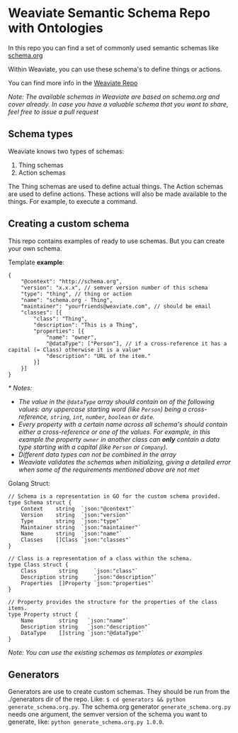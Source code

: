 # Weaviate Semantic Schema Repo with Ontologies

In this repo you can find a set of commonly used semantic schemas like [schema.org](schema.org)

Within Weaviate, you can use these schema's to define things or actions.

You can find more info in the [Weaviate Repo](https://github.com/weaviate/weaviate)

_Note: The available schemas in Weaviate are based on schema.org and cover already. In case you have a valuable schema that you want to share, feel free to issue a pull request_

## Schema types

Weaviate knows two types of schemas:

1. Thing schemas
2. Action schemas

The Thing schemas are used to define actual things. The Action schemas are used to define actions. These actions will also be made available to the things. For example, to execute a command.

## Creating a custom schema

This repo contains examples of ready to use schemas. But you can create your own schema.

Template __example__:

```
{
	"@context": "http://schema.org",
	"version": "x.x.x", // semver version number of this schema
	"type": "thing", // thing or action
	"name": "schema.org - Thing",
	"maintainer": "yourfriends@weaviate.com", // should be email
	"classes": [{
		"class": "Thing",
		"description": "This is a Thing",
		"properties": [{
			"name": "owner",
			"@dataType": ["Person"], // if a cross-reference it has a capital (= Class) otherwise it is a value*
			"description": "URL of the item."
		}]
	}]
}
```


_* Notes:_
* _The value in the `@dataType` array should contain on of the following values: any uppercase starting word (like `Person`) being a cross-reference, `string`, `int`, `number`, `boolean` or `date`._
* _Every property with a certain name across all schema's should contain either a cross-reference or one of the values. For example, in this example the property `owner` in another class can __only__ contain a data type starting with a capital (like `Person` or `Company`)._
* _Different data types can not be combined in the array_
* _Weaviate validates the schemas when initializing, giving a detailed error when some of the requirements mentioned above are not met_

Golang Struct:

```
// Schema is a representation in GO for the custom schema provided.
type Schema struct {
	Context    string  `json:"@context"`
	Version    string  `json:"version"`
	Type       string  `json:"type"`
	Maintainer string  `json:"maintainer"`
	Name       string  `json:"name"`
	Classes    []Class `json:"classes"`
}

// Class is a representation of a class within the schema.
type Class struct {
	Class       string     `json:"class"`
	Description string     `json:"description"`
	Properties  []Property `json:"properties"`
}

// Property provides the structure for the properties of the class items.
type Property struct {
	Name        string   `json:"name"`
	Description string   `json:"description"`
	DataType    []string `json:"@dataType"`
}
```

_Note: You can use the existing schemas as templates or examples_

## Generators

Generators are use to create custom schemas. They should be run from the ./generators dir of the repo. Like: `$ cd generators && python generate_schema.org.py`. The schema.org generator `generate_schema.org.py` needs one argument, the semver version of the schema you want to generate, like: `python generate_schema.org.py 1.0.0`.
